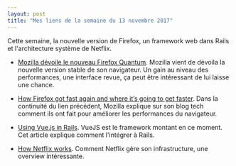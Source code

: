 ```yaml
---
layout: post
title: "Mes liens de la semaine du 13 novembre 2017"
---
```


Cette semaine, la nouvelle version de Firefox, un framework web dans Rails et l'architecture système de Netflix. 

* [Mozilla dévoile le nouveau Firefox Quantum](https://blog.mozilla.org/press-fr/2017/11/14/mozilla-devoile-le-nouveau-firefox-quantum/).
Mozilla vient de dévoila la nouvelle version stable de son navigateur. Un gain au niveau des performances, une interface revue, ça peut être intéressant de lui laisse une chance.  

* [How Firefox got fast again and where it’s going to get faster](https://hacks.mozilla.org/2017/11/entering-the-quantum-era-how-firefox-got-fast-again-and-where-its-going-to-get-faster/).
Dans la continuité du lien précédent, Mozilla explique sur son blog tech comment ils ont fait pour améliorer les performances du navigateur.

* [Using Vue.js in Rails](https://www.classandobjects.com/tutorial/using_vue_js_with_rails).
VueJS est le framework montant en ce moment. Cet article explique comment l'intégrer à Rails.

* [How Netflix works](https://medium.com/refraction-tech-everything/how-netflix-works-the-hugely-simplified-complex-stuff-that-happens-every-time-you-hit-play-3a40c9be254b). Comment Netflix gère son infrastructure, une overview intéressante.